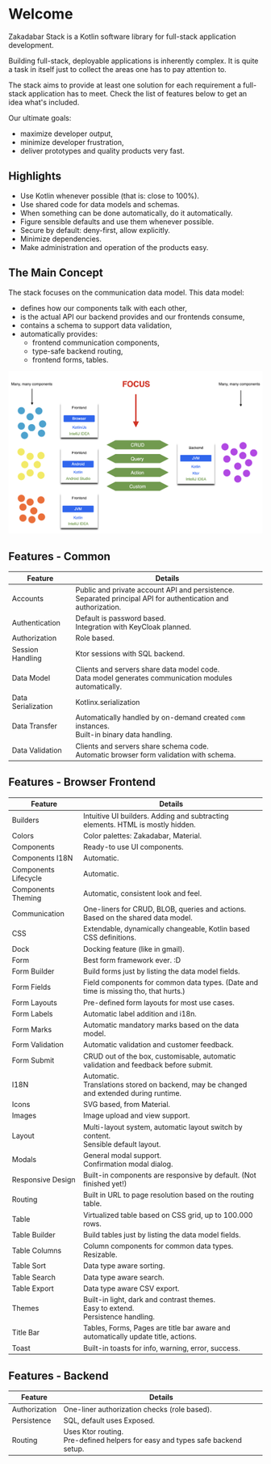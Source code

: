 # Welcome

Zakadabar Stack is a Kotlin software library for full-stack application development.

Building full-stack, deployable applications is inherently complex. It is quite a task in itself just to collect the
areas one has to pay attention to.

The stack aims to provide at least one solution for each requirement a full-stack application has to meet. Check the
list of features below to get an idea what's included.

Our ultimate goals:

* maximize developer output,
* minimize developer frustration,
* deliver prototypes and quality products very fast.

## Highlights

* Use Kotlin whenever possible (that is: close to 100%).
* Use shared code for data models and schemas.
* When something can be done automatically, do it automatically.
* Figure sensible defaults and use them whenever possible.
* Secure by default: deny-first, allow explicitly.
* Minimize dependencies.
* Make administration and operation of the products easy.

## The Main Concept

The stack focuses on the communication data model. This data model:

* defines how our components talk with each other,
* is the actual API our backend provides and our frontends consume,
* contains a schema to support data validation,
* automatically provides:
  * frontend communication components,
  * type-safe backend routing,
  * frontend forms, tables.

![Focus](focus.png)

## Features - Common

| Feature | Details |
| --------| ------- | 
| Accounts | Public and private account API and persistence.<br />Separated principal API for authentication and authorization. |
| Authentication | Default is password based.<br />Integration with KeyCloak planned. |
| Authorization | Role based. |
| Session Handling | Ktor sessions with SQL backend. |
| Data Model | Clients and servers share data model code.<br />Data model generates communication modules automatically. |
| Data Serialization | Kotlinx.serialization | 
| Data Transfer | Automatically handled by on-demand created `comm` instances.<br />Built-in binary data handling. |
| Data Validation | Clients and servers share schema code.<br/>Automatic browser form validation with schema. |

## Features - Browser Frontend

| Feature | Details |
| --------| ------- | 
| Builders | Intuitive UI builders. Adding and subtracting elements. HTML is mostly hidden. |
| Colors | Color palettes: Zakadabar, Material. |
| Components | Ready-to use UI components. |
| Components I18N | Automatic. |
| Components Lifecycle | Automatic. |
| Components Theming | Automatic, consistent look and feel. |
| Communication | One-liners for CRUD, BLOB, queries and actions.<br />Based on the shared data model. |
| CSS | Extendable, dynamically changeable, Kotlin based CSS definitions. |
| Dock | Docking feature (like in gmail).
| Form | Best form framework ever. :D |
| Form Builder | Build forms just by listing the data model fields. |
| Form Fields | Field components for common data types. (Date and time is missing tho, that hurts.) |
| Form Layouts | Pre-defined form layouts for most use cases. |
| Form Labels | Automatic label addition and i18n. |
| Form Marks | Automatic mandatory marks based on the data model. |
| Form Validation | Automatic validation and customer feedback. |
| Form Submit | CRUD out of the box, customisable, automatic validation and feedback before submit. |
| I18N | Automatic.<br />Translations stored on backend, may be changed and extended during runtime. |
| Icons | SVG based, from Material. |
| Images | Image upload and view support. |
| Layout | Multi-layout system, automatic layout switch by content.<br />Sensible default layout. |
| Modals | General modal support.<br />Confirmation modal dialog. |
| Responsive Design | Built-in components are responsive by default. (Not finished yet!)| 
| Routing | Built in URL to page resolution based on the routing table. |
| Table | Virtualized table based on CSS grid, up to 100.000 rows. |
| Table Builder | Build tables just by listing the data model fields. |
| Table Columns | Column components for common data types.<br />Resizable.<br /> |
| Table Sort | Data type aware sorting. |
| Table Search | Data type aware search. |
| Table Export | Data type aware CSV export. |
| Themes | Built-in light, dark and contrast themes.<br />Easy to extend.<br />Persistence handling. |
| Title Bar | Tables, Forms, Pages are title bar aware and automatically update title, actions. |
| Toast | Built-in toasts for info, warning, error, success. |

## Features - Backend

| Feature | Details |
| --------| ------- |
| Authorization | One-liner authorization checks (role based). |
| Persistence | SQL, default uses Exposed. |
| Routing | Uses Ktor routing.<br />Pre-defined helpers for easy and types safe backend setup. |